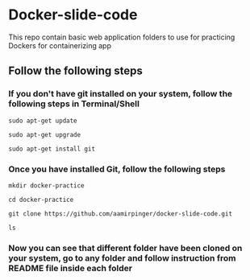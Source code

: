 # Docker-slide-code

This repo contain basic web application folders to use for practicing Dockers for containerizing app

## Follow the following steps

### If you don't have git installed on your system, follow the following steps in Terminal/Shell
```
sudo apt-get update
```
```
sudo apt-get upgrade
```
```
sudo apt-get install git
```
### Once you have installed Git, follow the following steps

```
mkdir docker-practice
```
```
cd docker-practice
```
```
git clone https://github.com/aamirpinger/docker-slide-code.git
```
```
ls
```
### Now you can see that different folder have been cloned on your system, go to any folder and follow instruction from README file inside each folder
